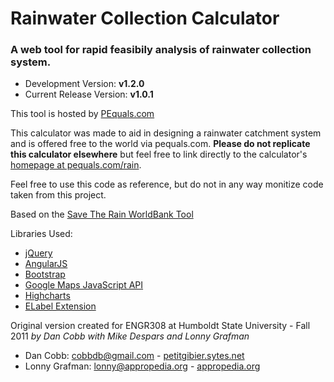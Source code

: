 # Rainwater Collection Calculator
### A web tool for rapid feasibily analysis of rainwater collection system.

* Development Version: **v1.2.0**
* Current Release Version: **v1.0.1**

This tool is hosted by [PEquals.com](pequals.com/rain)

This calculator was made to aid in designing a rainwater catchment system and is offered free to the world via pequals.com. **Please do not replicate this calculator elsewhere** but feel free to link directly to the calculator's [homepage at pequals.com/rain](www.pequals.com/rain).

Feel free to use this code as reference, but do not in any way monitize code taken from this project.

Based on the [Save The Rain WorldBank Tool](save-the-rain.com/world-bank)

Libraries Used:

* [jQuery](jquery.com)
* [AngularJS](http://angularjs.org/)
* [Bootstrap](http://twitter.github.io/bootstrap/)
* [Google Maps JavaScript API](code.google.com/apis/maps)
* [Highcharts](www.highcharts.com)
* [ELabel Extension](econym.org.uk/gmap/elabel.htm)

Original version created for ENGR308 at Humboldt State University - Fall 2011
_by Dan Cobb with Mike Despars and Lonny Grafman_

* Dan Cobb: cobbdb@gmail.com - [petitgibier.sytes.net](petitgibier.sytes.net)
* Lonny Grafman: lonny@appropedia.org - [appropedia.org](www.appropedia.org)
